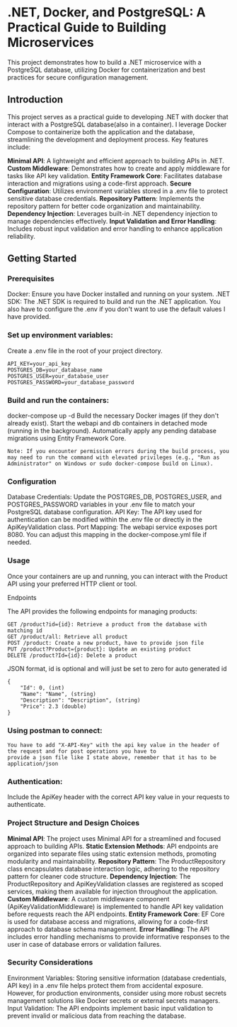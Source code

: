 # .NET, Docker, and PostgreSQL: A Practical Guide to Building Microservices

This project demonstrates how to build a .NET microservice with a PostgreSQL database, utilizing Docker for containerization and best practices for secure configuration management.



## Introduction

This project serves as a practical guide to developing .NET with docker that interact with a PostgreSQL database(also in a container). I leverage Docker Compose to containerize both the application and the database, streamlining the development and deployment process. Key features include:

**Minimal API**: A lightweight and efficient approach to building APIs in .NET.
**Custom Middleware**: Demonstrates how to create and apply middleware for tasks like API key validation.
**Entity Framework Core**: Facilitates database interaction and migrations using a code-first approach.
**Secure Configuration**: Utilizes environment variables stored in a .env file to protect sensitive database credentials.
**Repository Pattern**: Implements the repository pattern for better code organization and maintainability.
**Dependency Injection**: Leverages built-in .NET dependency injection to manage dependencies effectively.
**Input Validation and Error Handling**: Includes robust input validation and error handling to enhance application reliability.

## Getting Started
### Prerequisites

Docker: Ensure you have Docker installed and running on your system.
.NET SDK: The .NET SDK is required to build and run the .NET application.
You also have to configure the .env if you don't want to use the default values I have provided.


### Set up environment variables:

Create a .env file in the root of your project directory.

    API_KEY=your_api_key
    POSTGRES_DB=your_database_name
    POSTGRES_USER=your_database_user
    POSTGRES_PASSWORD=your_database_password


### Build and run the containers:

docker-compose up -d
Build the necessary Docker images (if they don't already exist).
Start the webapi and db containers in detached mode (running in the background).
Automatically apply any pending database migrations using Entity Framework Core.

    Note: If you encounter permission errors during the build process, you may need to run the command with elevated privileges (e.g., "Run as Administrator" on Windows or sudo docker-compose build on Linux).

### Configuration

Database Credentials: Update the POSTGRES_DB, POSTGRES_USER, and POSTGRES_PASSWORD variables in your .env file to match your PostgreSQL database configuration.
API Key: The API key used for authentication can be modified within the .env file or directly in the ApiKeyValidation class.
Port Mapping: The webapi service exposes port 8080. You can adjust this mapping in the docker-compose.yml file if needed.

### Usage

Once your containers are up and running, you can interact with the Product API using your preferred HTTP client or tool.

Endpoints

The API provides the following endpoints for managing products:

    GET /product?id={id}: Retrieve a product from the database with matching id
    GET /product/all: Retrieve all product
    POST /product: Create a new product, have to provide json file
    PUT /product?Product={product}: Update an existing product
    DELETE /product?Id={id}: Delete a product

JSON format, id is optional and will just be set to zero for auto generated id
    
    {
        "Id": 0, (int)
        "Name": "Name", (string)
        "Description": "Description", (string)
        "Price": 2.3 (double)
    }

### Using postman to connect:

    You have to add "X-API-Key" with the api key value in the header of the request and for post operations you have to
    provide a json file like I state above, remember that it has to be application/json

### Authentication:

Include the ApiKey header with the correct API key value in your requests to authenticate.

### Project Structure and Design Choices

**Minimal API**: The project uses Minimal API for a streamlined and focused approach to building APIs.
**Static Extension Methods**: API endpoints are organized into separate files using static extension methods, promoting modularity and maintainability.
**Repository Pattern**: The ProductRepository class encapsulates database interaction logic, adhering to the repository pattern for cleaner code structure.
**Dependency Injection**: The ProductRepository and ApiKeyValidation classes are registered as scoped services, making them available for injection throughout the application.
**Custom Middleware**: A custom middleware component (ApiKeyValidationMiddleware) is implemented to handle API key validation before requests reach the API endpoints.
**Entity Framework Core**: EF Core is used for database access and migrations, allowing for a code-first approach to database schema management.
**Error Handling**: The API includes error handling mechanisms to provide informative responses to the user in case of database errors or validation failures.

### Security Considerations

Environment Variables: Storing sensitive information (database credentials, API key) in a .env file helps protect them from accidental exposure. However, for production environments, consider using more robust secrets management solutions like Docker secrets or external secrets managers.
Input Validation: The API endpoints implement basic input validation to prevent invalid or malicious data from reaching the database.
